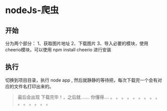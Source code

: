 # nodeJs-爬虫
## 开始
   分为两个部分：
       1、获取图片地址 
       2、下载图片
       3、导入必要的模块，使用cheerio模块，可以使用 npm install cheerio 进行安装
## 执行
   切换到项目目录，执行 node app , 然后就静静的等待把，每次下载完一个会有对应的文件名打印出来的。


>最后会出现 下载完毕！，之后就....... 你懂得....
>。
>。
>。
>。
>。
>。
>。
>。
>。
>。
>。
>。
>。
>。
>。
